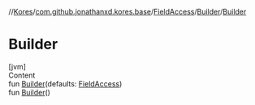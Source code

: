 //[Kores](../../../index.md)/[com.github.jonathanxd.kores.base](../../index.md)/[FieldAccess](../index.md)/[Builder](index.md)/[Builder](-builder.md)



# Builder  
[jvm]  
Content  
fun [Builder](-builder.md)(defaults: [FieldAccess](../index.md))  
fun [Builder](-builder.md)()  



